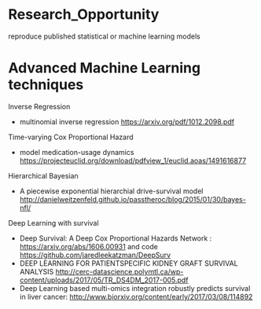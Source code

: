 # Research_Opportunity
reproduce published statistical or machine learning models

# Advanced Machine Learning techniques
Inverse Regression
- multinomial inverse regression
https://arxiv.org/pdf/1012.2098.pdf


Time-varying Cox Proportional Hazard
- model medication-usage dynamics
https://projecteuclid.org/download/pdfview_1/euclid.aoas/1491616877


Hierarchical Bayesian
- A piecewise exponential hierarchial drive-survival model
http://danielweitzenfeld.github.io/passtheroc/blog/2015/01/30/bayes-nfl/


Deep Learning with survival
- Deep Survival: A Deep Cox Proportional Hazards Network : https://arxiv.org/abs/1606.00931  and code https://github.com/jaredleekatzman/DeepSurv
- DEEP LEARNING FOR PATIENTSPECIFIC KIDNEY GRAFT SURVIVAL ANALYSIS http://cerc-datascience.polymtl.ca/wp-content/uploads/2017/05/TR_DS4DM_2017-005.pdf
- Deep Learning based multi-omics integration robustly predicts survival in liver cancer: http://www.biorxiv.org/content/early/2017/03/08/114892
